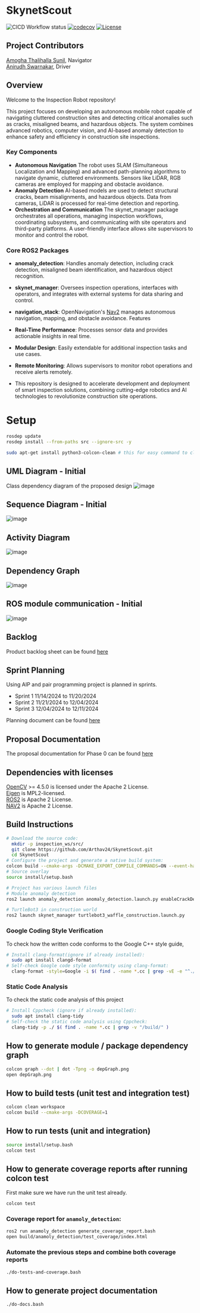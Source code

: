 # SkynetScout
![CICD Workflow status](https://github.com/Arthav24/SkynetScout/actions/workflows/run-unit-test-and-upload-codecov.yml/badge.svg)  [![codecov](https://codecov.io/gh/Arthav24/SkynetScout/graph/badge.svg?token=0MB8LNC5Y1)](https://codecov.io/gh/Arthav24/SkynetScout) [![License](https://img.shields.io/badge/license-APACHE2.0-blue.svg)](LICENSE)

## Project Contributors
[Amogha Thalihalla Sunil](https://github.com/amoghatsunil),
Navigator
<br>[Anirudh Swarnakar](https://github.com/Arthav24), Driver


## Overview
Welcome to the Inspection Robot repository!

This project focuses on developing an autonomous mobile robot capable of navigating cluttered construction sites and detecting critical anomalies such as cracks, misaligned beams, and hazardous objects. The system combines advanced robotics, computer vision, and AI-based anomaly detection to enhance safety and efficiency in construction site inspections.

### Key Components
- **Autonomous Navigation**
The robot uses SLAM (Simultaneous Localization and Mapping) and advanced path-planning algorithms to navigate dynamic, cluttered environments.
Sensors like LiDAR, RGB cameras are employed for mapping and obstacle avoidance.
- **Anomaly Detection**
AI-based models are used to detect structural cracks, beam misalignments, and hazardous objects. Data from cameras, LiDAR is processed for real-time detection and reporting.
- **Orchestration and Communication**
The skynet_manager package orchestrates all operations, managing inspection workflows, coordinating subsystems, and communicating with site operators and third-party platforms.
A user-friendly interface allows site supervisors to monitor and control the robot.
### **Core ROS2 Packages**
- **anomaly_detection**: Handles anomaly detection, including crack detection, misaligned beam identification, and hazardous object recognition.
- **skynet_manager**: Oversees inspection operations, interfaces with operators, and integrates with external systems for data sharing and control.
- **navigation_stack**: OpenNavigation's [Nav2](https://www.opennav.org/) manages autonomous navigation, mapping, and obstacle avoidance.
Features
- **Real-Time Performance**: Processes sensor data and provides actionable insights in real time.
- **Modular Design**: Easily extendable for additional inspection tasks and use cases.
- **Remote Monitoring**: Allows supervisors to monitor robot operations and receive alerts remotely.

- This repository is designed to accelerate development and deployment of smart inspection solutions, combining cutting-edge robotics and AI technologies to revolutionize construction site operations.

# Setup
```bash
rosdep update
rosdep install --from-paths src --ignore-src -y

sudo apt-get install python3-colcon-clean # this for easy command to clean workspace
```

## UML Diagram - Initial
Class dependency diagram of the proposed design
![image](https://github.com/Arthav24/SkynetScout/blob/sprint2/UML/revised/UML_revised.svg)

## Sequence Diagram - Initial
![image](https://github.com/Arthav24/SkynetScout/blob/sprint2/UML/revised/SequenceDiagram.png)

## Activity Diagram
![image](https://github.com/Arthav24/SkynetScout/blob/sprint2/UML/initial/Activity.svg)

## Dependency Graph
![image](https://github.com/Arthav24/SkynetScout/blob/sprint2/screenshots/depGraph.png)

## ROS module communication - Initial 
![image](https://github.com/Arthav24/SkynetScout/blob/sprint1/UML/initial/ROS_comm.svg)

## Backlog
Product backlog sheet can be found [here](https://umd0-my.sharepoint.com/:x:/g/personal/aniswa_umd_edu/EYVlvxucsS9AoDJi-Hb2Vg8Bc-rh3_DI1Xda5q9So6VFAA?e=bYEpLH&nav=MTVfezMxNTExODU5LUVGMTYtNDQ1OC05QjM0LTIzMzYxNzA3NkQ1NX0)

## Sprint Planning
Using AIP and pair programming project is planned in sprints.
- Sprint 1 11/14/2024 to 11/20/2024
- Sprint 2 11/21/2024 to 12/04/2024
- Sprint 3 12/04/2024 to 12/11/2024

Planning document can be found [here](https://umd0-my.sharepoint.com/:w:/g/personal/aniswa_umd_edu/Ea2nl0-B74VPrtfKL6HL5icBINMij0fw4KHIhCu9YgxoIg?e=M7oarH)

## Proposal Documentation
The proposal documentation for Phase 0 can be found [here](https://umd0-my.sharepoint.com/:b:/g/personal/aniswa_umd_edu/EaGihlp4oVxEorLV7okp_Y8Bgcndar9_CKrkEHib7L6fNw?e=IfWypV)


## Dependencies with licenses
[OpenCV](https://github.com/opencv/opencv) >= 4.5.0 is licensed under the Apache 2 License.
<br> [Eigen](https://github.com/OPM/eigen3/tree/master) is MPL2-licensed.
<br> [ROS2](https://docs.ros.org/en/humble/index.html) is Apache 2 License.
<br> [NAV2](https://docs.nav2.org/) is Apache 2 License.

## Build Instructions

```bash
# Download the source code:
  mkdir -p inspection_ws/src/ 
  git clone https://github.com/Arthav24/SkynetScout.git
  cd SkynetScout
# Configure the project and generate a native build system:
colcon build --cmake-args -DCMAKE_EXPORT_COMPILE_COMMANDS=ON --event-handlers console_cohesion+
# Source overlay
source install/setup.bash

# Project has various launch files 
# Module anomaly detection
ros2 launch anomaly_detection anomaly_detection.launch.py enableCrackDetection:=true enableBeamDetection:=true enableObjectDetection:=true

# TurtleBot3 in construction world
ros2 launch skynet_manager turtlebot3_waffle_construction.launch.py
```
### Google Coding Style Verification
To check how the written code conforms to the Google C++ style guide, 

```sh
# Install clang-format(ignore if already installed):
  sudo apt install clangd-format
# Self-check Google code style conformity using clang-format:
  clang-format -style=Google -i $( find . -name *.cc | grep -vE -e "^./build/" )
```

### Static Code Analysis
To check the static code analysis of this project
```sh
# Install Cppcheck (ignore if already installed):
  sudo apt install clang-tidy
# Self-check the static code analysis using Cppcheck:
  clang-tidy -p ./ $( find . -name *.cc | grep -v "/build/" )
```
## How to generate module / package dependency graph

``` bash
colcon graph --dot | dot -Tpng -o depGraph.png
open depGraph.png
```

## How to build tests (unit test and integration test)
```bash
colcon clean workspace
colcon build --cmake-args -DCOVERAGE=1 
```

## How to run tests (unit and integration)

```bash
source install/setup.bash
colcon test
```

## How to generate coverage reports after running colcon test

First make sure we have run the unit test already.

```bash
colcon test
```

### Coverage report for `anamoly_detection`:

``` bash
ros2 run anamoly_detection generate_coverage_report.bash
open build/anamoly_detection/test_coverage/index.html
```

### Automate the previous steps and combine both coverage reports

``` bash
./do-tests-and-coverage.bash
```

## How to generate project documentation
``` bash
./do-docs.bash
``` 
